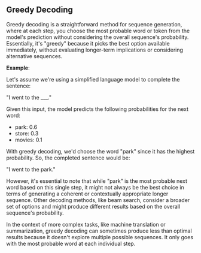## Greedy Decoding

Greedy decoding is a straightforward method for sequence generation, where at each step, you choose the most probable word or token from the model's prediction without considering the overall sequence's probability. Essentially, it's "greedy" because it picks the best option available immediately, without evaluating longer-term implications or considering alternative sequences.

**Example**:

Let's assume we're using a simplified language model to complete the sentence:

"I went to the ___."

Given this input, the model predicts the following probabilities for the next word:

- park: 0.6
- store: 0.3
- movies: 0.1

With greedy decoding, we'd choose the word "park" since it has the highest probability. So, the completed sentence would be:

"I went to the park."

However, it's essential to note that while "park" is the most probable next word based on this single step, it might not always be the best choice in terms of generating a coherent or contextually appropriate longer sequence. Other decoding methods, like beam search, consider a broader set of options and might produce different results based on the overall sequence's probability.

In the context of more complex tasks, like machine translation or summarization, greedy decoding can sometimes produce less than optimal results because it doesn't explore multiple possible sequences. It only goes with the most probable word at each individual step.